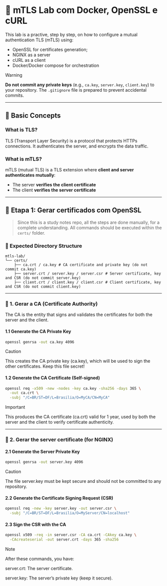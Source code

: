 # 🔐 mTLS Lab com Docker, OpenSSL e cURL

This lab is a practive, step by step, on how to configure a mutual authentication TLS (mTLS) using:

 - OpenSSL for certificates generation;
 - NGINX as a server
 - cURL as a client
 - Docker/Docker compose for orchestration

 > [!WARNING] 
 > **Do not commit any private keys** (e.g., `ca.key`, `server.key`, `client.key`) to your repository. The `.gitignore` file is prepared to prevent accidental commits.

 ---

 ## 🧠 Basic Concepts

 ### What is TLS?
 TLS (Transport Layer Security) is a protocol that protects HTTPs connections. It authenticates the server, and encrypts the data traffic.

### What is mTLS?
 mTLS (mutual TLS) is a TLS extension where **client and server authenticates mutually**:
  - The server **verifies the client certificate**
  - The client **verifies the server certificate**

---

## 🧪 Etapa 1: Gerar certificados com OpenSSL

> Since this is a study notes repo, all the steps are done manually, for a complete understanding. All commands should be executed within the `certs/` folder.

### 📁 Expected Directory Structure

```
mtls-lab/
└── certs/
    ├── ca.crt / ca.key # CA certificate and private key (do not commit ca.key)
    ├── server.crt / server.key / server.csr # Server certificate, key and CSR (do not commit server.key) 
    ├── client.crt / client.key / client.csr # Client certificate, key and CSR (do not commit client.key)
```

---

### 🔹 1. Gerar a CA (Certificate Authority)

The CA is the entity that signs and validates the certificates for both the server and the client.

#### 1.1 Generate the CA Private Key
```bash
openssl genrsa -out ca.key 4096
```
> [!CAUTION]
> This creates the CA private key (ca.key), which will be used to sign the other certificates. Keep this file secret!

#### 1.2 Generate the CA Certificate (Self-signed)
```bash
openssl req -x509 -new -nodes -key ca.key -sha256 -days 365 \
  -out ca.crt \
  -subj "/C=BR/ST=DF/L=Brasilia/O=MyCA/CN=MyCA"
```
> [!IMPORTANT]
> This produces the CA certificate (ca.crt) valid for 1 year, used by both the server and the client to verify certificate authenticity.

--- 

### 🔹 2. Gerar the server certificate (for NGINX)

#### 2.1 Generate the Server Private Key
```bash
openssl genrsa -out server.key 4096
```
> [!CAUTION]
> The file server.key must be kept secure and should not be committed to any repository.



#### 2.2 Generate the Certificate Signing Request (CSR)
```bash
openssl req -new -key server.key -out server.csr \
  -subj "/C=BR/ST=DF/L=Brasilia/O=MyServer/CN=localhost"

```


#### 2.3 Sign the CSR with the CA
```bash
openssl x509 -req -in server.csr -CA ca.crt -CAkey ca.key \
  -CAcreateserial -out server.crt -days 365 -sha256
```
> [!NOTE]
> After these commands, you have:
>
> server.crt: The server certificate.
>
> server.key: The server’s private key (keep it secure).
